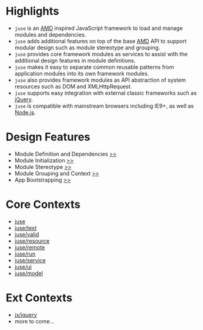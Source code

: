 # Highlights

* `juse` is an [AMD][] inspired JavaScript framework to load and manage modules and dependencies.
* `juse` adds additional features on top of the base [AMD][] API to support modular design such as module stereotype and grouping.
* `juse` provides core framework modules as services to assist with the additional design features in module definitions.
* `juse` makes it easy to separate common reusable patterns from application modules into its own framework modules.
* `juse` also provides framework modules as API abstraction of system resources such as DOM and XMLHttpRequest.
* `juse` supports easy integration with external classic frameworks such as [jQuery][].
* `juse` is compatible with mainstream browsers including IE9+, as well as [Node.js][].

# Design Features

* Module Definition and Dependencies [>>](design/define)
* Module Initialization [>>](design/init)
* Module Stereotype [>>](design/stereotype)
* Module Grouping and Context [>>](design/context)
* App Bootstrapping [>>](design/boot)

# Core Contexts

* [juse](juse)
* [juse/text](juse/text)
* [juse/valid](juse/valid)
* [juse/resource](juse/resource)
* [juse/remote](juse/remote)
* [juse/run](juse/run)
* [juse/service](juse/service)
* [juse/ui](juse/ui)
* [juse/model](juse/model)

# Ext Contexts
* [jx/jquery](jx/jquery)
* more to come...

[AMD]:		https://github.com/amdjs/amdjs-api/wiki/AMD (Asynchronous Module Definition)
[jQuery]:	https://jquery.com/
[Node.js]:	https://nodejs.org/
